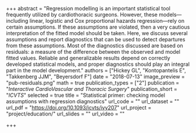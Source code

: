 +++
abstract = "Regression modelling is an important statistical tool frequently utilized by cardiothoracic surgeons. However, these models—including linear, logistic and Cox proportional hazards regression—rely on certain assumptions. If these assumptions are violated, then a very cautious interpretation of the fitted model should be taken. Here, we discuss several assumptions and report diagnostics that can be used to detect departures from these assumptions. Most of the diagnostics discussed are based on residuals: a measure of the difference between the observed and model fitted values. Reliable and generalizable results depend on correctly developed statistical models, and proper diagnostics should play an integral part in the model development."
authors = ["Hickey GL", "Kontopantelis E", "Takkenberg JJM", "Beyersdorf F"]
date = "2018-07-13"
image_preview = "pub-residuals.png"
math = true
publication_types = ["2"]
publication = "*Interactive CardioVascular and Thoracic Surgery*"
publication_short = "*ICVTS*"
selected = true
title = "Statistical primer: checking model assumptions with regression diagnostics"
url_code = ""
url_dataset = ""
url_pdf = "https://doi.org/10.1093/icvts/ivy207"
url_project = "project/education/"
url_slides = ""
url_video = ""

+++
